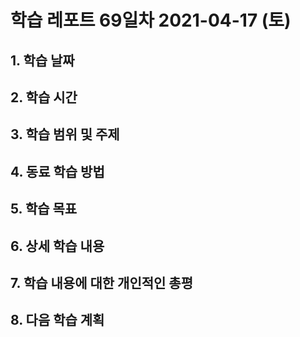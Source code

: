 # 학습 레포트 69일차 2021-04-17 (토)

## 1. 학습 날짜

## 2. 학습 시간

## 3. 학습 범위 및 주제

## 4. 동료 학습 방법

## 5. 학습 목표

## 6. 상세 학습 내용

## 7. 학습 내용에 대한 개인적인 총평

## 8. 다음 학습 계획
